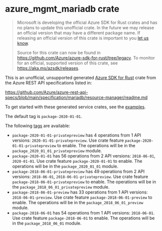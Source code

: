 # azure_mgmt_mariadb crate

> Microsoft is developing the official Azure SDK for Rust crates and has no plans to update this unofficial crate.
> In the future we may release an official version that may have a different package name.
> If releasing an official version of this crate is important to you [let us know](https://github.com/Azure/azure-sdk-for-rust/issues/new/choose).
>
> Source for this crate can now be found in <https://github.com/Azure/azure-sdk-for-rust/tree/legacy>.
> To monitor for an official, supported version of this crate, see <https://aka.ms/azsdk/releases>.

This is an unofficial, unsupported generated [Azure SDK for Rust](https://github.com/Azure/azure-sdk-for-rust/tree/legacy) crate from the Azure REST API specifications listed in:

https://github.com/Azure/azure-rest-api-specs/blob/main/specification/mariadb/resource-manager/readme.md

To get started with these generated service crates, see the [examples](https://github.com/Azure/azure-sdk-for-rust/blob/legacy/services/README.md#examples).

The default tag is `package-2020-01-01`.

The following [tags](https://github.com/Azure/azure-sdk-for-rust/blob/legacy/services/tags.md) are available:

- `package-2020-01-01-privatepreview` has 4 operations from 1 API versions: `2020-01-01-privatepreview`. Use crate feature `package-2020-01-01-privatepreview` to enable. The operations will be in the `package_2020_01_01_privatepreview` module.
- `package-2020-01-01` has 56 operations from 2 API versions: `2018-06-01`, `2020-01-01`. Use crate feature `package-2020-01-01` to enable. The operations will be in the `package_2020_01_01` module.
- `package-2018-06-01-privatepreview` has 49 operations from 2 API versions: `2018-06-01`, `2018-06-01-privatepreview`. Use crate feature `package-2018-06-01-privatepreview` to enable. The operations will be in the `package_2018_06_01_privatepreview` module.
- `package-2018-06-01-preview` has 33 operations from 1 API versions: `2018-06-01-preview`. Use crate feature `package-2018-06-01-preview` to enable. The operations will be in the `package_2018_06_01_preview` module.
- `package-2018-06-01` has 54 operations from 1 API versions: `2018-06-01`. Use crate feature `package-2018-06-01` to enable. The operations will be in the `package_2018_06_01` module.